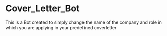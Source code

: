 # Cover_Letter_Bot
This is a Bot created to simply change the name of the company and role in which you are applying  in your predefined coverletter
